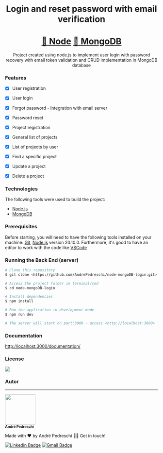 <h1 align="center">Login and reset password with email verification</h1>

<h1 align="center">
    <a href="https://nodejs.org/en">🔗 Node</a>
    <a href="https://www.mongodb.com/pt-br">🔗 MongoDB</a>
</h1>
<p align="center">Project created using node.js to implement user login with password recovery with email token validation and CRUD implementation in MongoDB database</p>


### Features

- [x] User registration
- [x] User login
- [x] Forgot password - Integration with email server
- [x] Password reset
- [x] Project registration
- [x] General list of projects
- [x] List of projects by user
- [x] Find a specific project
- [x] Update a project
- [x] Delete a project


### Technologies

The following tools were used to build the project:

- [Node.js](https://nodejs.org/en/)
- [MongoDB](https://www.mongodb.com/pt-br)


### Prerequisites

Before starting, you will need to have the following tools installed on your machine:
[Git](https://git-scm.com), [Node.js](https://nodejs.org/en/) version 20.10.0.
Furthermore, it's good to have an editor to work with the code like [VSCode](https://code.visualstudio.com/)

### Running the Back End (server)

```bash
# Clone this repository
$ git clone <https://github.com/AndrePedreschi/node-mongoDB-login.git>

# Access the project folder in terminal/cmd
$ cd node-mongoDB-login

# Install dependencies
$ npm install

# Run the application in development mode
$ npm run dev

# The server will start on port:3000 - access <http://localhost:3000>
```


### Documentation
<http://localhost:3000/documentation/>


### License
<img src="https://img.shields.io/badge/license-MIT-blue" />


### Autor
---
<div style="border-radius: 50%;">
    <img src="https://media.licdn.com/dms/image/C4D03AQH_xMFKZ-fBTQ/profile-displayphoto-shrink_400_400/0/1635371730081?e=1710374400&v=beta&t=4Axa_73n4kxnDvS8liMvg564s7ygPhWxluMK0ZdBt4A" width="100px;" alt=""/>
</div>
<sub><b>André Pedreschi</b></sub>

Made with ❤️ by André Pedreschi 👋🏽 Get in touch!

[![Linkedin Badge](https://img.shields.io/badge/-André-blue?style=flat-square&logo=Linkedin&logoColor=white&link=https://www.linkedin.com/in/andrepedreschi/)](https://www.linkedin.com/in/andrepedreschi/) 
[![Gmail Badge](https://img.shields.io/badge/-a.pedreschi32@gmail.com-c14438?style=flat-square&logo=Gmail&logoColor=white&link=mailto:a.pedreschi32@gmail.com)](mailto:a.pedreschi32@gmail.com)
